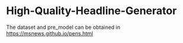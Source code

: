 # High-Quality-Headline-Generator
The dataset and pre_model can be obtained in https://msnews.github.io/pens.html
